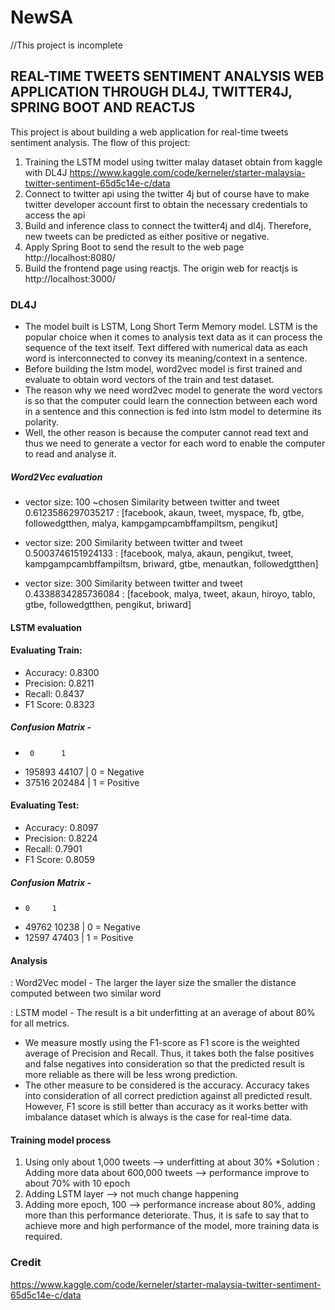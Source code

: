 # NewSA
//This project is incomplete

## REAL-TIME TWEETS SENTIMENT ANALYSIS WEB APPLICATION THROUGH DL4J, TWITTER4J, SPRING BOOT AND REACTJS
This project is about building a web application for real-time tweets sentiment analysis.
The flow of this project:
1. Training the LSTM model using twitter malay dataset obtain from kaggle with DL4J 
   https://www.kaggle.com/code/kerneler/starter-malaysia-twitter-sentiment-65d5c14e-c/data
2. Connect to twitter api using the twitter 4j but of course have to make twitter developer account first
   to obtain the necessary credentials to access the api
3. Build and inference class to connect the twitter4j and dl4j. Therefore, new tweets can be predicted as 
   either positive or negative.
4. Apply Spring Boot to send the result to the web page http://localhost:8080/
5. Build the frontend page using reactjs. The origin web for reactjs is http://localhost:3000/

### DL4J
- The model built is LSTM, Long Short Term Memory model. LSTM is the popular choice when it comes to 
analysis text data as it can process the sequence of the text itself. Text differed with numerical data
as each word is interconnected to convey its meaning/context in a sentence.
- Before building the lstm model, word2vec model is first trained and evaluate to obtain word vectors of the 
train and test dataset. 
- The reason why we need word2vec model to generate the word vectors is so that the computer could learn the 
connection between each word in a sentence and this connection is fed into lstm model to determine its polarity.
- Well, the other reason is because the computer cannot read text and thus we need to generate a vector for each 
word to enable the computer to read and analyse it.

##### Word2Vec evaluation
- vector size: 100 ~chosen
Similarity between twitter and tweet 0.6123586297035217
: [facebook, akaun, tweet, myspace, fb, gtbe, followedgtthen, malya, kampgampcambffampiltsm, pengikut]

- vector size: 200
Similarity between twitter and tweet 0.5003746151924133
: [facebook, malya, akaun, pengikut, tweet, kampgampcambffampiltsm, briward, gtbe, menautkan, followedgtthen]

- vector size: 300
Similarity between twitter and tweet 0.4338834285736084
: [facebook, malya, tweet, akaun, hiroyo, tablo, gtbe, followedgtthen, pengikut, briward]

#### LSTM evaluation
#### Evaluating Train: 
- Accuracy:        0.8300
- Precision:       0.8211
- Recall:          0.8437
- F1 Score:        0.8323

##### Confusion Matrix -
-      0      1
- 195893  44107 | 0 = Negative
-  37516 202484 | 1 = Positive


#### Evaluating Test: 
- Accuracy:        0.8097
- Precision:       0.8224
- Recall:          0.7901
- F1 Score:        0.8059

##### Confusion Matrix -
-     0     1
- 49762 10238 | 0 = Negative
- 12597 47403 | 1 = Positive

#### Analysis
: Word2Vec model - The larger the layer size the smaller the distance computed between two similar word

: LSTM model - The result is a bit underfitting at an average of about 80% for all metrics. 
- We measure mostly using the F1-score as F1 score is the weighted average of Precision and Recall. 
  Thus, it takes both the false positives and false negatives into consideration so that the predicted 
  result is more reliable as there will be less wrong prediction.
- The other measure to be considered is the accuracy. Accuracy takes into consideration of all correct 
  prediction against all predicted result. However, F1 score is still better than accuracy as it works better
  with imbalance dataset which is always is the case for real-time data.

#### Training model process
1. Using only about 1,000 tweets --> underfitting at about 30%
   *Solution : Adding more data about 600,000 tweets --> performance improve to about 70% with 10 epoch
2. Adding LSTM layer --> not much change happening
3. Adding more epoch, 100 --> performance increase about 80%, adding more than this performance deteriorate.
Thus, it is safe to say that to achieve more and high performance of the model, more training data is required.

### Credit
https://www.kaggle.com/code/kerneler/starter-malaysia-twitter-sentiment-65d5c14e-c/data
